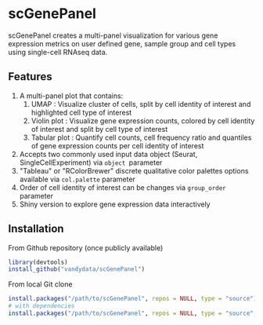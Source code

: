# scGenePanel

scGenePanel creates a multi-panel visualization for various gene expression metrics on user defined gene, sample group and cell types using single-cell RNAseq data.

## Features

1. A multi-panel plot that contains:
   1. UMAP : Visualize cluster of cells, split by cell identity of interest and highlighted cell type of interest 
   2. Violin plot : Visualize gene expression counts, colored by cell identity of interest and split by cell type of interest 
   3. Tabular plot : Quantify cell counts, cell frequency ratio and quantiles of gene expression counts per cell identity of interest
2. Accepts two commonly used input data object (Seurat, SingleCellExperiment) via `object `parameter
3. "Tableau" or "RColorBrewer" discrete qualitative color palettes options available via `col.palette` parameter
4. Order of cell identity of interest can be changes via `group_order` parameter 
5. Shiny version to explore gene expression data interactively


## Installation

From Github repository (once publicly available)

```R
library(devtools)
install_github("vandydata/scGenePanel")
```

From local Git clone

```R
install.packages("/path/to/scGenePanel", repos = NULL, type = "source")
# with dependencies
install.packages("/path/to/scGenePanel", repos = NULL, type = "source", dependencies = TRUE)
```

